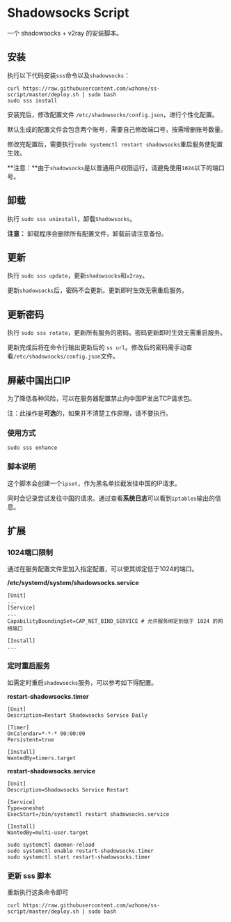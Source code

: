 # Shadowsocks Script

一个 shadowsocks + v2ray 的安装脚本。

## 安装

执行以下代码安装`sss`命令以及`shadowsocks`：

```
curl https://raw.githubusercontent.com/wzhone/ss-script/master/deploy.sh | sudo bash
sudo sss install
```

安装完后，修改配置文件 `/etc/shadowsocks/config.json`，进行个性化配置。

默认生成的配置文件会包含两个账号，需要自己修改端口号，按需增删账号数量。

修改完配置后，需要执行`sudo systemctl restart shadowsocks`重启服务使配置生效。

**注意：**由于`shadowsocks`是以普通用户权限运行，请避免使用`1024`以下的端口号。




## 卸载

执行 `sudo sss uninstall`，卸载`Shadowsocks`。

**注意：** 卸载程序会删除所有配置文件，卸载前请注意备份。




## 更新

执行 `sudo sss update`，更新`shadowsocks`和`v2ray`。

更新`shadowsocks`后，密码不会更新。更新即时生效无需重启服务。




## 更新密码

执行 `sudo sss rotate`，更新所有服务的密码。密码更新即时生效无需重启服务。

更新完成后将在命令行输出更新后的 `ss url`。修改后的密码需手动查看`/etc/shadowsocks/config.json`文件。




## 屏蔽中国出口IP

为了降低各种风险，可以在服务器配置禁止向中国IP发出TCP请求包。

注：此操作是**可选**的，如果并不清楚工作原理，请不要执行。

### 使用方式

```shell
sudo sss enhance
```
### 脚本说明

这个脚本会创建一个`ipset`，作为黑名单拦截发往中国的IP请求。

同时会记录尝试发往中国的请求。通过查看**系统日志**可以看到`iptables`输出的信息。




## 扩展

### 1024端口限制

通过在服务配置文件里加入指定配置，可以使其绑定低于1024的端口。

**/etc/systemd/system/shadowsocks.service**

```
[Unit]
...
[Service]
...
CapabilityBoundingSet=CAP_NET_BIND_SERVICE # 允许服务绑定到低于 1024 的网络端口

[Install]
...
```



### 定时重启服务

如需定时重启`shadowsocks`服务，可以参考如下得配置。

**restart-shadowsocks.timer**
```
[Unit]
Description=Restart Shadowsocks Service Daily

[Timer]
OnCalendar=*-*-* 00:00:00
Persistent=true

[Install]
WantedBy=timers.target
```

**restart-shadowsocks.service**
```
[Unit]
Description=Shadowsocks Service Restart

[Service]
Type=oneshot
ExecStart=/bin/systemctl restart shadowsocks.service

[Install]
WantedBy=multi-user.target
```

```shell
sudo systemctl daemon-reload
sudo systemctl enable restart-shadowsocks.timer
sudo systemctl start restart-shadowsocks.timer
```



### 更新 sss 脚本

重新执行这条命令即可
```shell
curl https://raw.githubusercontent.com/wzhone/ss-script/master/deploy.sh | sudo bash
```